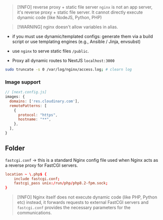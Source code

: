 > [!INFO] reverse proxy + static file server
> `nginx` is not an app server, it's reverse proxy + static file server. It cannot directly execute dynamic code (like NodeJS, Python, PHP)


> [!WARNING] nginx doesn't allow variables in alias.
- if you must use dynamic/templated configs: generate them via a build script or use templating engines (e.g., Ansible / Jinja, envsubst)

- use `nginx` to serve static files `/public`.
- Proxy all dynamic routes to NextJS `localhost:3000`


```sh
sudo truncate -s 0 /var/log/nginx/access.log; # clearn log
```

### Image support
```js
// [next.config.js]
images: {
  domains: ['res.cloudinary.com'],
  remotePatterns: [
    {
      protocol: "https",
      hostname: "**",
    },
  ],
}
```

## Folder
`fastcgi.conf` -> this is a standard Nginx config file used when Nginx acts as a reverse proxy for FastCGI servers.
```conf
location ~ \.php$ {
    include fastcgi.conf;
    fastcgi_pass unix:/run/php/php8.2-fpm.sock;
}

```

> [!INFO] Nginx itself does not execute dynamic code (like PHP, Python etc) instead, it forwards requests to external FastCGI servers and `fastcgi.conf` provides the necessary parameters for the communications.


